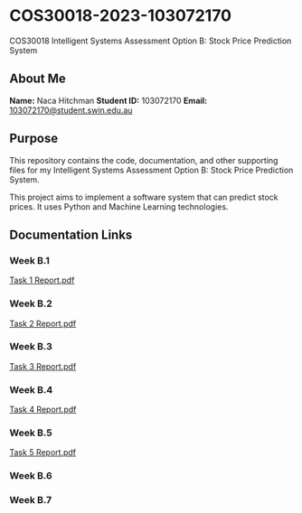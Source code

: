 # COS30018-2023-103072170
COS30018 Intelligent Systems Assessment Option B: Stock Price Prediction System

## About Me
**Name:** Naca Hitchman
**Student ID:** 103072170
**Email:** [103072170@student.swin.edu.au](mailto:103072170@student.swin.edu.au)

## Purpose
This repository contains the code, documentation, and other supporting files for my Intelligent Systems Assessment Option B: Stock Price Prediction System.

This project aims to implement a software system that can predict stock prices. It uses Python and Machine Learning technologies.

## Documentation Links
### Week B.1
[Task 1 Report.pdf](https://github.com/SwinZentron/COS30018-2023-103072170/blob/main/Week%20B.1/Task%201%20Report.pdf)
### Week B.2
[Task 2 Report.pdf](https://github.com/SwinZentron/COS30018-2023-103072170/blob/main/Week%20B.2/Task%202%20Report.pdf)
### Week B.3
[Task 3 Report.pdf](https://github.com/SwinZentron/COS30018-2023-103072170/blob/main/Week%20B.3/Task%203%20Report.pdf)
### Week B.4
[Task 4 Report.pdf](https://github.com/SwinZentron/COS30018-2023-103072170/blob/main/Week%20B.4/Task%204%20Report.pdf)
### Week B.5
[Task 5 Report.pdf](https://github.com/SwinZentron/COS30018-2023-103072170/blob/main/Week%20B.5/Task%205%20Report.pdf)
### Week B.6
### Week B.7
